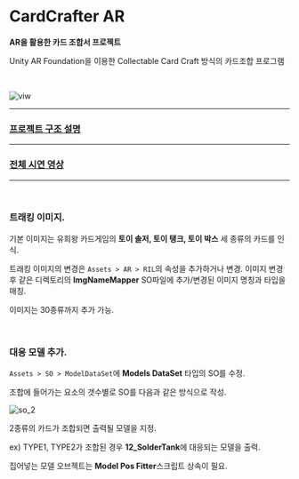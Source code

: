 # CardCrafter AR
**AR을 활용한 카드 조합서 프로젝트**

Unity AR Foundation을 이용한 
Collectable Card Craft 방식의 카드조합 프로그램

<br>

![viw](https://github.com/user-attachments/assets/212edd17-dc7d-49e5-a85c-8373a5de6ef5)


<hr>

### [프로젝트 구조 설명]()

<hr>

### [전체 시연 영상]()

<hr>
<br>

### 트래킹 이미지.

기본 이미지는 유희왕 카드게임의 **토이 솔저, 토이 탱크, 토이 박스** 세 종류의 카드를 인식.

트래킹 이미지의 변경은 `Assets > AR > RIL`의 속성을 추가하거나 변경.
이미지 변경 후 같은 디렉토리의 **ImgNameMapper** SO파일에 추가/변경된 이미지 명칭과 타입을 매칭.

이미지는 30종류까지 추가 가능.

<br>

### 대응 모델 추가.

`Assets > SO > ModelDataSet`에 **Models DataSet** 타입의 SO를 수정.

조합에 들어가는 요소의 갯수별로 SO를 다음과 같은 방식으로 작성.

![so_2](https://github.com/user-attachments/assets/36d14401-a573-4f92-bb86-cb8374d07f46)

2종류의 카드가 조합되면 출력될 모델을 지정.

ex) TYPE1, TYPE2가 조합된 경우 **12_SolderTank**에 대응되는 모델을 출력.

집어넣는 모델 오브젝트는 **Model Pos Fitter**스크립트 상속이 필요.


